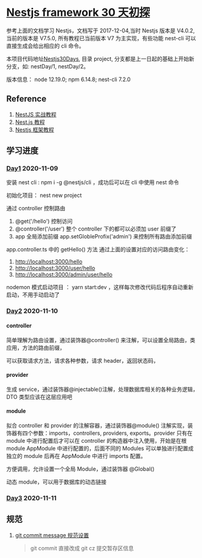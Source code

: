 # [Nestjs framework 30 天初探](https://ithelp.ithome.com.tw/users/20107195/ironman/1252)

参考上面的文档学习 Nestjs，文档写于 2017-12-04,当时 Nestjs 版本是 V4.0.2, 当前的版本是 V7.5.0, 所有教程已当前版本 V7 为主实现，有些功能 nest-cli 可以直接生成会给出相应的 cli 命令。

本项目代码地址[Nestjs30Days](https://github.com/sumaolin/study/tree/dev_Nestjs30Days), 目录 project, 分支都是上一日起的基础上开始新分支，如: nestDay/1, nestDay/2。

版本信息： node 12.19.0; npm 6.14.8; nest-cli 7.2.0

## Reference

1. [NestJS 实战教程](https://juejin.im/collection/6845244185432293389)
2. [Nest.js 教程](https://github.com/dzzzzzy/Nestjs-Learning)
3. [Nestjs 框架教程](https://keelii.com/2019/07/03/nestjs-framework-tutorial-1/)

## 学习进度

### [Day1](./readme/Nestjs30Days/day1.md) 2020-11-09

安装 nest cli : npm i -g @nestjs/cli ，成功后可以在 cli 中使用 nest 命令

初始化项目： nest new project

通过 controller 控制路由

1. @get('/hello') 控制访问
2. @controller('/user') 整个 controller 下的都可以必须加 user 前缀了
3. app 全局添加前缀 app.setGlobleProfix('admin') 来控制所有路由添加前缀

app.controller.ts 中的 getHello() 方法 通过上面的设置对应的访问路由变化：

1. <http://localhost:3000/hello>
2. <http://localhost:3000/user/hello>
3. <http://localhost:3000/admin/user/hello>

nodemon 模式启动项目 ： yarn start:dev ，这样每次修改代码后程序自动重新启动，不用手动启动了

### [Day2](./readme/Nestjs30Days/day2.md) 2020-11-10

#### controller

简单理解为路由设置，通过装饰器@controller() 来注解，可以设置全局路由，类应用，方法的路由前缀，

可以获取请求方法，请求各种参数，请求 header，返回状态码，

#### provider

生成 service，通过装饰器@injectable()注解，处理数据库相关的各种业务逻辑， DTO 类型应该在这层应用吧

#### module

拟合 controller 和 provider 的注解容器，通过装饰器@module() 注解实现，装饰器有四个参数：imports，controllers, providers, exports。provider 只有在 module 中进行配置后才可以在 controller 的构造器中注入使用，开始是在根 module AppModule 中进行配置的，后面不同的 Modules 可以单独进行配置成独立的 module 后再在 AppModule 中进行 imports 配置。

方便调用，允许设置一个全局 Module，通过装饰器 @Global()

动态 module，可以用于数据库的动态链接

### [Day3](./readme/Nestjs30Days/day3.md) 2020-11-11

## 规范

1. [git commit message 规范设置](./readme/git_cmmit_message.md)

   > git commit 直接改成 git cz 提交暂存区信息
